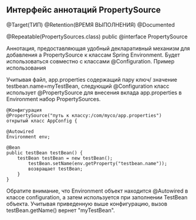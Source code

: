 ## Интерфейс аннотаций PropertySource
@Target(ТИП) @Retention(ВРЕМЯ ВЫПОЛНЕНИЯ) @Documented

@Repeatable(PropertySources.class) public @interface PropertySource

Аннотация, предоставляющая удобный декларативный механизм для добавления a PropertySource к классам Spring Environment. Будет использоваться совместно с классами @Configuration.
Пример использования

Учитывая файл, app.properties содержащий пару ключ/ значение testbean.name=myTestBean, следующий @Configuration класс использует @PropertySource для внесения вклада app.properties в Environment набор PropertySources.

    @Конфигурация
    @PropertySource("путь к классу:/com/myco/app.properties")
    открытый класс AppConfig {

    @Autowired
    Environment env;

    @Bean
    public testBean testBean() {
        testBean testBean = new testBean();
            testBean.setName(env.getProperty("testbean.name"));
            возвращает testBean;
        }
    }

Обратите внимание, что Environment объект находится @Autowired в классе configuration, а затем используется при заполнении TestBean объекта. Учитывая приведенную выше конфигурацию, вызов testBean.getName() вернет "myTestBean".